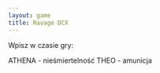 ```yaml
---
layout: game
title: Ravage DCX
---
```


Wpisz w czasie gry:

ATHENA 	- nieśmiertelność
THEO 	- amunicja
